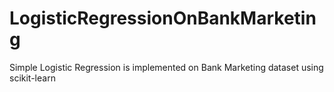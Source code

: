 # LogisticRegressionOnBankMarketing
Simple Logistic Regression is implemented on Bank Marketing dataset using scikit-learn
